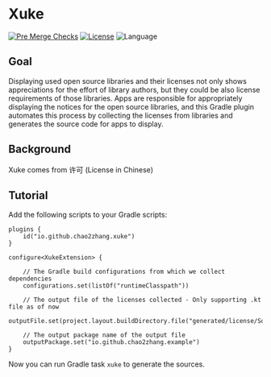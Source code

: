 # Xuke

[![Pre Merge Checks](https://github.com/cortinico/kotlin-gradle-plugin-template/workflows/Pre%20Merge%20Checks/badge.svg)](https://github.com/cortinico/kotlin-gradle-plugin-template/actions?query=workflow%3A%22Pre+Merge+Checks%22)
[![License](https://img.shields.io/github/license/cortinico/kotlin-android-template.svg)](LICENSE)
![Language](https://img.shields.io/github/languages/top/cortinico/kotlin-android-template?color=blue&logo=kotlin)

## Goal
Displaying used open source libraries and their licenses not only shows appreciations for the effort of library authors, but they could be also license requirements of those libraries. Apps are responsible for appropriately displaying the notices for the open source libraries, and this Gradle plugin automates this process by collecting the licenses from libraries and generates the source code for apps to display.

## Background
Xuke comes from 许可 (License in Chinese)

## Tutorial
Add the following scripts to your Gradle scripts:

```
plugins {
    id("io.github.chao2zhang.xuke")
}

configure<XukeExtension> {

    // The Gradle build configurations from which we collect dependencies
    configurations.set(listOf("runtimeClasspath"))

    // The output file of the licenses collected - Only supporting .kt file as of now
    outputFile.set(project.layout.buildDirectory.file("generated/license/SoftwareLicense.kt"))
    
    // The output package name of the output file
    outputPackage.set("io.github.chao2zhang.example")
}
```

Now you can run Gradle task `xuke` to generate the sources.
